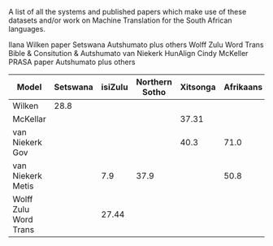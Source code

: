 A list of all the systems and published papers which make use of these datasets and/or work on Machine Translation for the South African languages.

Ilana Wilken paper Setswana Autshumato plus others
Wolff Zulu Word Trans Bible & Consitution & Autshumato
van Niekerk HunAlign
Cindy McKeller PRASA paper Autshumato plus others

| Model | Setswana | isiZulu | Northern Sotho | Xitsonga | Afrikaans |
| ------- | ------- |------- |------- |------- |------- |
| Wilken  |  28.8 |  |  |  |  |
| McKellar  |   |  |  | 37.31 |  |
| van Niekerk Gov  |   |  |  | 40.3 | 71.0 |
| van Niekerk Metis  |   | 7.9 | 37.9 |  | 50.8 |
| Wolff Zulu Word Trans  |   | 27.44 |  |  |  |
